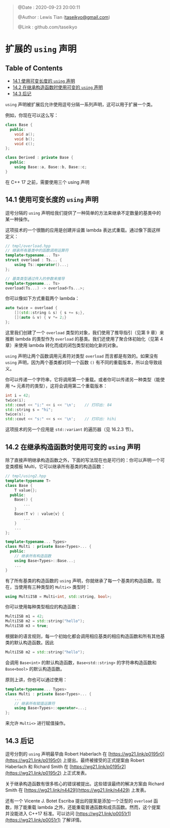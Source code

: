 > @Date    : 2020-09-23 20:00:11
>
> @Author  : Lewis Tian (taseikyo@gmail.com)
>
> @Link    : github.com/taseikyo

# 扩展的 `using` 声明

## Table of Contents

- [14.1 使用可变长度的 `using` 声明](#141-使用可变长度的-using-声明)
- [14.2 在继承构造函数时使用可变的 `using` 声明](#142-在继承构造函数时使用可变的-using-声明)
- [14.3 后记](#143-后记)

`using` 声明被扩展后允许使用逗号分隔一系列声明，这可以用于扩展一个类。

例如，你现在可以这么写：

```C++
class Base {
  public:
	void a();
	void b();
	void c();
};

class Derived : private Base {
  public:
	using Base::a, Base::b, Base::c;
}
```

在 C++ 17 之前，需要使用三个 using 声明

## 14.1 使用可变长度的 `using` 声明

逗号分隔的 `using` 声明给我们提供了一种简单的方法来继承不定数量的基类中的某一种操作。

这项技术的一个很酷的应用是创建并设置 lambda 表达式重载。通过像下面这样定义：

```C++
// tmpl/overload.hpp
// 继承所有基类中的函数调用运算符
template<typename... Ts>
struct overload : Ts... {
	using Ts::operator()...;
};

// 基类类型通过传入的参数来推导
template<typename... Ts>
overload(Ts...) -> overload<Ts...>;
```

你可以像如下方式重载两个 lambda：

```C++
auto twice = overload {
	[](std::string & s) { s += s;},
	[](auto & v) { v *= 2;}
};
```

这里我们创建了一个 `overload` 类型的对象，我们使用了推导指引（见第 9 章）来推断 lambda 的类型作为 `overload` 的基类。我们还使用了聚合体初始化（见第 4 章）来使用 lambda 转化而成的闭包类型初始化新的对象。

`using` 声明让两个函数调用元素符对类型 `overload` 而言都是有效的。如果没有 `using` 声明，因为两个基类都对同一个函数 `()` 有不同的重载版本，所以会导致歧义。

你可以传递一个字符串，它将调用第一个重载。或者你可以传递另一种类型（能使用 `*=` 元素符的类型），这将会调用第二个重载版本：

```C++
int i = 42;
twice(i);
std::cout << "i:" << i << '\n';    // 打印出: 84
std::string s = "hi";
twice(s);
std::cout << "s:" << s << '\n';    // 打印出: hihi
```

这项技术的另一个应用是 `std::variant` 的遍历器（见 16.2.3 节）。

## 14.2 在继承构造函数时使用可变的 `using` 声明

除了直接声明继承构造函数之外，下面的写法现在也是可行的：你可以声明一个可变类模板 Multi，它可以继承所有基类的构造函数：

```C++
// tmpl/using2.hpp
template<typename T>
class Base {
	T value{};
  public:
	Base() {
		...
	}
	Base(T v) : value{v} {
		...
	}
	...
};

template<typename... Types>
class Multi : private Base<Types>... {
  public:
	// 继承所有构造函数
	using Base<Types>::Base...;
	...
}
```

有了所有基类的构造函数的 `using` 声明，你就继承了每一个基类的构造函数。现在，当使用有三种类型的 `Multi<>` 类型时：

```C++
using MultiISB = Multi<int, std::string, bool>;
```

你可以使用每种类型相应的构造函数：

```C++
MultiISB m1 = 42;
MultiISB m2 = std::string("hello");
MultiISB m3 = true;
```

根据新的语言规则，每一个初始化都会调用相应基类的相应构造函数和所有其他基类的默认构造函数。因此

```C++
MultiISB m2 = std::string("hello");
```

会调用 `Base<int>` 的默认构造函数，`Base<std::string>` 的字符串构造函数和 `Base<bool>` 的默认构造函数。

原则上讲，你也可以通过使用：

```C++
template<typename... Types>
class Multi : private Base<Types>... {
	...
	// 继承所有赋值运算符
	using Base<Types>::operator=...;
};
```

来允许 `Multi<>` 进行赋值操作。

## 14.3 后记

逗号分割的 `using` 声明最早由 Robert Haberlach 在 [https://wg21.link/p0195r0](https://wg21.link/p0195r0) 上提出。最终被接受的正式提案由 Robert Haberlach 和 Richard Smith 在 [https://wg21.link/p0195r2](https://wg21.link/p0195r2) 上正式发表。

关于继承构造函数有很多核心的错误被提出。这些错误最终的解决方案由 Richard Smith 在 [https://wg21.link/n4429](https://wg21.link/n4429) 上发表。

还有一个 Vicente J. Botet Escriba 提出的提案是添加一个泛型的 `overload` 函数，除了能重载 lambda 之外，还能重载普通函数和成员函数。然而，这个提案并没能进入 C++17 标准。可以访问 [https://wg21.link/p0051r1](https://wg21.link/p0051r1) 了解详情。
